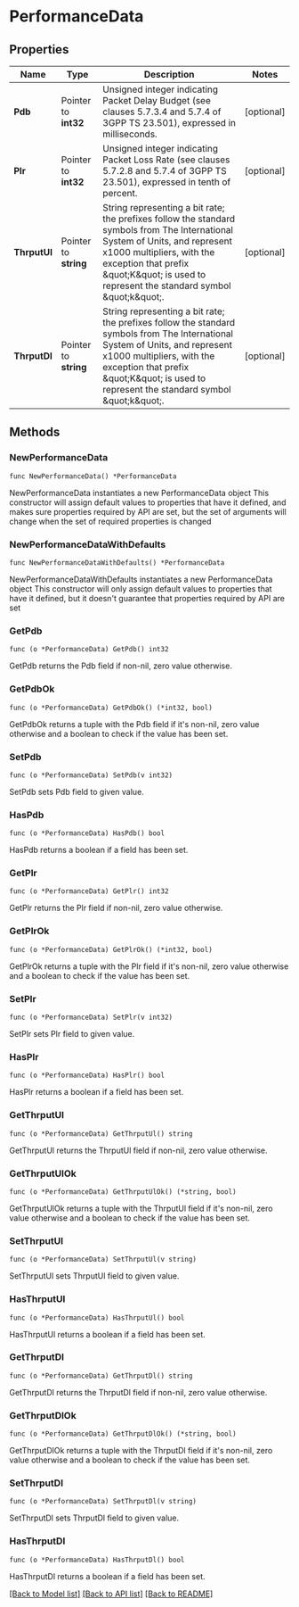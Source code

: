 # PerformanceData

## Properties

Name | Type | Description | Notes
------------ | ------------- | ------------- | -------------
**Pdb** | Pointer to **int32** | Unsigned integer indicating Packet Delay Budget (see clauses 5.7.3.4 and 5.7.4 of 3GPP TS 23.501), expressed in milliseconds.  | [optional] 
**Plr** | Pointer to **int32** | Unsigned integer indicating Packet Loss Rate (see clauses 5.7.2.8 and 5.7.4 of 3GPP TS 23.501), expressed in tenth of percent.  | [optional] 
**ThrputUl** | Pointer to **string** | String representing a bit rate; the prefixes follow the standard symbols from The International System of Units, and represent x1000 multipliers, with the exception that prefix \&quot;K\&quot; is used to represent the standard symbol \&quot;k\&quot;.  | [optional] 
**ThrputDl** | Pointer to **string** | String representing a bit rate; the prefixes follow the standard symbols from The International System of Units, and represent x1000 multipliers, with the exception that prefix \&quot;K\&quot; is used to represent the standard symbol \&quot;k\&quot;.  | [optional] 

## Methods

### NewPerformanceData

`func NewPerformanceData() *PerformanceData`

NewPerformanceData instantiates a new PerformanceData object
This constructor will assign default values to properties that have it defined,
and makes sure properties required by API are set, but the set of arguments
will change when the set of required properties is changed

### NewPerformanceDataWithDefaults

`func NewPerformanceDataWithDefaults() *PerformanceData`

NewPerformanceDataWithDefaults instantiates a new PerformanceData object
This constructor will only assign default values to properties that have it defined,
but it doesn't guarantee that properties required by API are set

### GetPdb

`func (o *PerformanceData) GetPdb() int32`

GetPdb returns the Pdb field if non-nil, zero value otherwise.

### GetPdbOk

`func (o *PerformanceData) GetPdbOk() (*int32, bool)`

GetPdbOk returns a tuple with the Pdb field if it's non-nil, zero value otherwise
and a boolean to check if the value has been set.

### SetPdb

`func (o *PerformanceData) SetPdb(v int32)`

SetPdb sets Pdb field to given value.

### HasPdb

`func (o *PerformanceData) HasPdb() bool`

HasPdb returns a boolean if a field has been set.

### GetPlr

`func (o *PerformanceData) GetPlr() int32`

GetPlr returns the Plr field if non-nil, zero value otherwise.

### GetPlrOk

`func (o *PerformanceData) GetPlrOk() (*int32, bool)`

GetPlrOk returns a tuple with the Plr field if it's non-nil, zero value otherwise
and a boolean to check if the value has been set.

### SetPlr

`func (o *PerformanceData) SetPlr(v int32)`

SetPlr sets Plr field to given value.

### HasPlr

`func (o *PerformanceData) HasPlr() bool`

HasPlr returns a boolean if a field has been set.

### GetThrputUl

`func (o *PerformanceData) GetThrputUl() string`

GetThrputUl returns the ThrputUl field if non-nil, zero value otherwise.

### GetThrputUlOk

`func (o *PerformanceData) GetThrputUlOk() (*string, bool)`

GetThrputUlOk returns a tuple with the ThrputUl field if it's non-nil, zero value otherwise
and a boolean to check if the value has been set.

### SetThrputUl

`func (o *PerformanceData) SetThrputUl(v string)`

SetThrputUl sets ThrputUl field to given value.

### HasThrputUl

`func (o *PerformanceData) HasThrputUl() bool`

HasThrputUl returns a boolean if a field has been set.

### GetThrputDl

`func (o *PerformanceData) GetThrputDl() string`

GetThrputDl returns the ThrputDl field if non-nil, zero value otherwise.

### GetThrputDlOk

`func (o *PerformanceData) GetThrputDlOk() (*string, bool)`

GetThrputDlOk returns a tuple with the ThrputDl field if it's non-nil, zero value otherwise
and a boolean to check if the value has been set.

### SetThrputDl

`func (o *PerformanceData) SetThrputDl(v string)`

SetThrputDl sets ThrputDl field to given value.

### HasThrputDl

`func (o *PerformanceData) HasThrputDl() bool`

HasThrputDl returns a boolean if a field has been set.


[[Back to Model list]](../README.md#documentation-for-models) [[Back to API list]](../README.md#documentation-for-api-endpoints) [[Back to README]](../README.md)


